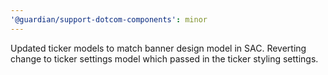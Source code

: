 ```yaml
---
'@guardian/support-dotcom-components': minor
---
```


Updated ticker models to match banner design model in SAC. Reverting change to ticker settings model which passed in the ticker styling settings.
